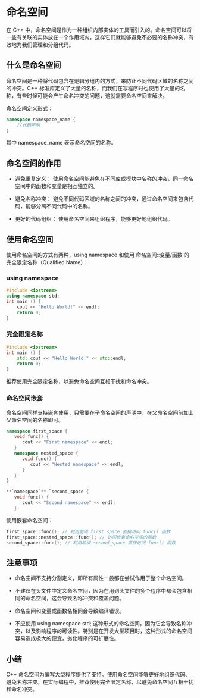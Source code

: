 # 命名空间
在 C++ 中，命名空间是作为一种组织内部实体的工具而引入的。命名空间可以将一些有关联的实体放在一个作用域内，这样它们就能够避免不必要的名称冲突，有效地为我们管理和分组代码。

## 什么是命名空间
命名空间是一种将代码包含在逻辑分组内的方式，来防止不同代码区域的名称之间的冲突。C++ 标准库定义了大量的名称，而我们在写程序时也使用了大量的名称，有些时候可能会产生命名冲突的问题，这就需要命名空间来解决。

命名空间定义形式：
```cpp
namespace namespace_name {
    //代码声明
}
```

其中 namespace_name 表示命名空间的名称。

## 命名空间的作用
+ 避免重复定义： 使用命名空间能避免在不同库或模块中名称的冲突，同一命名空间中的函数和变量是相互独立的。

+ 避免名称冲突： 避免不同代码区域的名称之间的冲突，通过命名空间来包含代码，能够分离不同代码中的名称。

+ 更好的代码组织： 使用命名空间来组织程序，能够更好地组织代码。

## 使用命名空间
使用命名空间的方式有两种，using namespace 和使用 命名空间::变量/函数 的完全限定名称（Qualified Name）：

### using namespace
```cpp
#include <iostream>
using namespace std;
int main () {
    cout << "Hello World!" << endl;
    return 0;
}
```

### 完全限定名称
```cpp
#include <iostream>
int main () {
    std::cout << "Hello World!" << std::endl;
    return 0;
}
```

推荐使用完全限定名称，以避免命名空间互相干扰和命名冲突。

### 命名空间嵌套
命名空间同样支持嵌套使用，只需要在子命名空间的声明中，在父命名空间前加上父命名空间的名称即可。
```cpp
namespace first_space {
   void func() {
      cout << "First namespace" << endl;
   }
   namespace nested_space {
      void func() {
         cout << "Nested namespace" << endl; 
      }
   }
}

**`namespace`** `second_space {
   void func() {
      cout << "Second namespace" << endl;
   }
```

使用嵌套命名空间：
```cpp
first_space::func(); // 利用前缀 first_space 直接访问 func() 函数
first_space::nested_space::func(); // 访问嵌套命名空间的函数
second_space::func(); // 利用前缀 second_space 直接访问 func() 函数
```

## 注意事项
+ 命名空间不支持分割定义，即所有属性一般都在尝试作用于整个命名空间。

+ 不建议在头文件中定义命名空间，因为在用到头文件的多个程序中都会包含相同的命名空间，这会导致名称冲突和覆盖问题。

+ 命名空间和变量或函数名相同会导致编译错误。

+ 不应使用 using namespace std; 这种形式的命名空间，因为它会导致名称冲突，以及影响程序的可读性。特别是在开发大型项目时，这种形式的命名空间容易造成极大的便宜，劣化程序的可扩展性。

## 小结
C++ 命名空间为编写大型程序提供了支持。使用命名空间能够更好地组织代码、避免名称冲突。在实际编程中，推荐使用完全限定名称，以避免命名空间互相干扰和命名冲突。